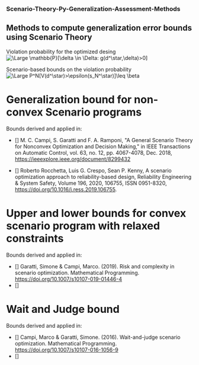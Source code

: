 ### Scenario-Theory-Py-Generalization-Assessment-Methods
## Methods to compute generalization error bounds using Scenario Theory

Violation probability for the optimized desing 
<img src="https://latex.codecogs.com/svg.latex?\Large&space; V(d^\star)=\mathbb{P}[\delta \in \Delta: g(d^\star,\delta)>0]" title="\Large \mathbb{P}[\delta \in \Delta: g(d^\star,\delta)>0]" />

Scenario-based bounds on the violation probability 
<img src="https://latex.codecogs.com/svg.latex?\Large&space; \mathbb{P}^N[V(d^\star)>\epsilon(s_N^\star)]\leq \beta" title="\Large P^N[V(d^\star)>\epsilon(s_N^\star)]\leq \beta" />


# Generalization bound for non-convex Scenario programs 
Bounds derived and applied in:
  - [] M. C. Campi, S. Garatti and F. A. Ramponi, "A General Scenario Theory for Nonconvex Optimization and Decision Making," in IEEE   Transactions on Automatic Control, vol. 63, no. 12, pp. 4067-4078, Dec. 2018, https://ieeexplore.ieee.org/document/8299432
  
  - [] Roberto Rocchetta, Luis G. Crespo, Sean P. Kenny, A scenario optimization approach to reliability-based design,
     Reliability Engineering & System Safety, Volume 196, 2020, 106755, ISSN 0951-8320, https://doi.org/10.1016/j.ress.2019.106755.

# Upper and lower bounds for convex scenario program with relaxed constraints
Bounds derived and applied in:
 -  [] Garatti, Simone & Campi, Marco. (2019). Risk and complexity in scenario optimization. 
        Mathematical Programming. https://doi.org/10.1007/s10107-019-01446-4
 -  []

# Wait and Judge bound
Bounds derived and applied in:
 - [] Campi, Marco & Garatti, Simone. (2016). Wait-and-judge scenario optimization. 
      Mathematical Programming. https://doi.org/10.1007/s10107-016-1056-9
 - []

 
